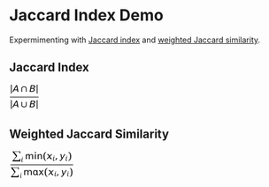 # Jaccard Index Demo

Expermimenting with [Jaccard index](https://en.wikipedia.org/wiki/Jaccard_index) and [weighted Jaccard similarity](https://en.wikipedia.org/wiki/Jaccard_index#Weighted_Jaccard_similarity_and_distance).

## Jaccard Index
![Jaccard index formular](images/jaccard_index.png)

## Weighted Jaccard Similarity
![Weighted Jaccard similarity formular](images/weighted_jaccard.png)